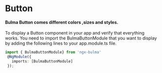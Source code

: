 # Button
#### Bulma Button comes different colors ,sizes and styles.

To display a Button component in your app and verify that everything works.
You need to import the BulmaButtonModule that you want to display by adding the following lines to your app.module.ts file.

 ```typescript
import { BulmaButtonModule} from 'ngx-bulma'
  @NgModule({
    imports: [BulmaButtonModule]
  });
 ```